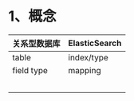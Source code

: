 # 1、概念

| 关系型数据库 | ElasticSearch |
| ------------ | ------------- |
| table        | index/type    |
| field type   | mapping       |
|              |               |
|              |               |
|              |               |
|              |               |
|              |               |

